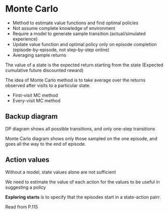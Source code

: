 # Monte Carlo

- Method to estimate value functions and find optimal policies
- Not assume complete knowledge of environment
- Require a model to generate sample transition (actual/simulated experience)
- Update value function and optimal policy only on episode completion (episode-by-episode, not step-by-step online)
- Averaging sample returns

The value of a state is the expected return starting from the state (Expected cumulative future discounted reward)

The idea of Monte Carlo method is to take average over the returns observed after visits to a particular state.

- First-visit MC method
- Every-visit MC method

## Backup diagram

DP diagram shows all possible transitions, and only one-step transitions

Monte Carlo diagram shows only those sampled on the one episode, and goes all the way to the end of episode.

## Action values

Without a model, state values alone are not sufficient

We need to estimate the value of each action for the values to be useful in suggesting a policy

**Exploring starts** is to specify that the episodes start in a state-action pairr. 

Read from P.115